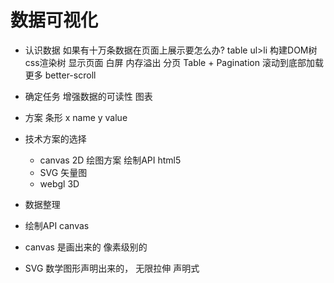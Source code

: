 # 数据可视化
    
- 认识数据
    如果有十万条数据在页面上展示要怎么办?
    table ul>li
    构建DOM树  css渲染树  显示页面  白屏  内存溢出
    分页  Table  +  Pagination
    滚动到底部加载更多  better-scroll 

- 确定任务 
    增强数据的可读性  图表

- 方案 条形
    x name
    y value 

- 技术方案的选择
    - canvas 2D  绘图方案  绘制API  html5
    - SVG 矢量图   
    - webgl  3D

- 数据整理  
- 绘制API  canvas  

- canvas  是画出来的  像素级别的  
- SVG  数学图形声明出来的， 无限拉伸
    声明式  